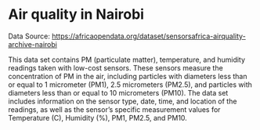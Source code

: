 # Air quality in Nairobi

Data Source: https://africaopendata.org/dataset/sensorsafrica-airquality-archive-nairobi

This data set contains PM (particulate matter), temperature, and humidity readings taken with low-cost sensors. These sensors measure the concentration of PM in the air, including particles with diameters less than or equal to 1 micrometer (PM1), 2.5 micrometers (PM2.5), and particles with diameters less than or equal to 10 micrometers (PM10). The data set includes information on the sensor type, date, time, and location of the readings, as well as the sensor’s specific measurement values for Temperature (C), Humidity (%), PM1, PM2.5, and PM10. 